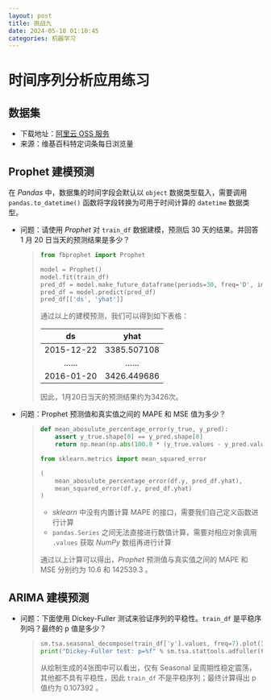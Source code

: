 ```yaml
---
layout: post
title: 挑战九
date: 2024-05-18 01:10:45
categories: 机器学习
---
```


# 时间序列分析应用练习

## 数据集

- 下载地址：[阿里云 OSS 服务](https://labfile.oss.aliyuncs.com/courses/1283/wiki_machine_learning.csv)
- 来源：维基百科特定词条每日浏览量

## Prophet 建模预测

在 *Pandas* 中，数据集的时间字段会默认以 `object` 数据类型载入，需要调用 `pandas.to_datetime()` 函数将字段转换为可用于时间计算的 `datetime` 数据类型。

- 问题：请使用 *Prophet* 对 `train_df` 数据建模，预测后 30 天的结果。并回答 1 月 20 日当天的预测结果是多少？

  > ```python
  > from fbprophet import Prophet
  >
  > model = Prophet()
  > model.fit(train_df)
  > pred_df = model.make_future_dataframe(periods=30, freq='D', include_history=False)
  > pred_df = model.predict(pred_df)
  > pred_df[['ds', 'yhat']]
  > ```
  >
  > 通过以上的建模预测，我们可以得到如下表格：
  >
  > |     ds     |    yhat     |
  > | :--------: | :---------: |
  > | 2015-12-22 | 3385.507108 |
  > |     ……     |     ……      |
  > | 2016-01-20 | 3426.449686 |
  >
  > 因此，1月20日当天的预测结果约为3426次。

- 问题：Prophet 预测值和真实值之间的 MAPE 和 MSE 值为多少？

  > ```python
  > def mean_abosulute_percentage_error(y_true, y_pred):
  >     assert y_true.shape[0] == y_pred.shape[0]
  >     return np.mean(np.abs(100.0 * (y_true.values - y_pred.values) / y_true.values))
  >
  > from sklearn.metrics import mean_squared_error
  >
  > (
  >     mean_abosulute_percentage_error(df.y, pred_df.yhat),
  >     mean_squared_error(df.y, pred_df.yhat)
  > )
  > ```
  >
  > - *sklearn* 中没有内置计算 MAPE 的接口，需要我们自己定义函数进行计算
  > - `pandas.Series` 之间无法直接进行数值计算，需要对相应对象调用 `.values` 获取 *NumPy* 数组再进行计算
  >
  > 通过以上计算可以得出，*Prophet* 预测值与真实值之间的 MAPE 和 MSE 分别约为 10.6 和 142539.3 。

## ARIMA 建模预测

- 问题：下面使用 Dickey-Fuller 测试来验证序列的平稳性。`train_df` 是平稳序列吗？最终的 p 值是多少？

  > ```python
  > sm.tsa.seasonal_decompose(train_df['y'].values, freq=7).plot()
  > print("Dickey-Fuller test: p=%f" % sm.tsa.stattools.adfuller(train_df['y'])[1])
  > ```
  >
  > 从绘制生成的4张图中可以看出，仅有 Seasonal 呈周期性稳定震荡，其他都不具有平稳性，因此 `train_df` 不是平稳序列；最终计算得出 p 值约为 0.107392 。
